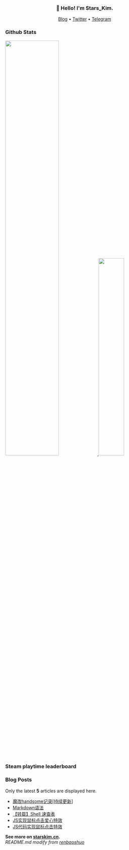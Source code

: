 <h3 align="center">👋 Hello! I'm Stars_Kim.</h3>

<p align="center">
  <a target="_blank" href="https://blog.starskim.cn/">Blog</a> •
  <a target="_blank" href="https://twitter.com/Stars_LiYu">Twitter</a> •
  <a target="_blank" href="https://t.me/stars_kim">Telegram</a>
</p>

### Github Stats

<a href="https://github.com/starskim">
  <img src="https://github-readme-stats.vercel.app/api?username=starskim&show_icons=true&layout=compact&count_private=true&hide_title=true&theme=default" style="width: 58%; max-width: 58%; min-width: 58%;">
  <img src="https://github-readme-stats.vercel.app/api/top-langs/?username=starskim&layout=compact&count_private=true&theme=default" style="width: 40%; max-width: 40%; min-width: 40%;">
</a>

### Steam playtime leaderboard

 <!-- steam-box start -->
 <!-- steam-box end -->

### Blog Posts

Only the latest **5** articles are displayed here.

<!--START_SECTION:posts-->
* [魔改handsome记录[持续更新]](https:&#x2F;&#x2F;blog.starskim.cn&#x2F;archives&#x2F;handsome&#x2F;)
* [Markdown语法](https:&#x2F;&#x2F;blog.starskim.cn&#x2F;archives&#x2F;22&#x2F;)
* [【转载】Shell 速查表](https:&#x2F;&#x2F;blog.starskim.cn&#x2F;archives&#x2F;Shell&#x2F;)
* [JS实现鼠标点击爱心特效](https:&#x2F;&#x2F;blog.starskim.cn&#x2F;archives&#x2F;20&#x2F;)
* [JS代码实现鼠标点击特效](https:&#x2F;&#x2F;blog.starskim.cn&#x2F;archives&#x2F;19&#x2F;)
<!--END_SECTION:posts-->

**See more on [starskim.cn](https://blog.starskim.cn).**  
*README.md modify from [renbaoshuo](https://github.com/renbaoshuo/renbaoshuo/blob/master/README.md)*

